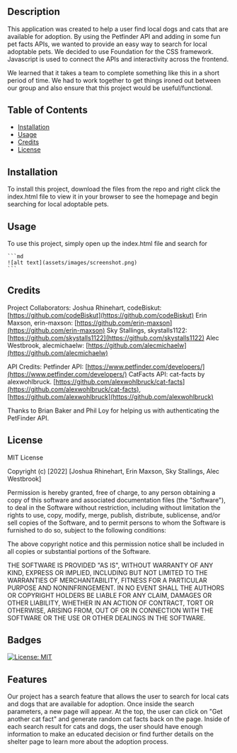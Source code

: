 # <Cat-and-Dog-Adoption-Search-Engine>

## Description

This application was created to help a user find local dogs and cats that are available for adoption. By using the Petfinder API and adding in some fun pet facts APIs, we wanted to provide an easy way to search for local adoptable pets. We decided to use Foundation for the CSS framework. Javascript is used to connect the APIs and interactivity across the frontend. 

We learned that it takes a team to complete something like this in a short period of time. We had to work together to get things ironed out between our group and also ensure that this project would be useful/functional. 

## Table of Contents

- [Installation](#installation)
- [Usage](#usage)
- [Credits](#credits)
- [License](#license)

## Installation

To install this project, download the files from the repo and right click the index.html file to view it in your browser to see the homepage and begin searching for local adoptable pets.

## Usage

To use this project, simply open up the index.html file and search for 

    ```md
    ![alt text](assets/images/screenshot.png)
    ```

## Credits

Project Collaborators:
Joshua Rhinehart, codeBiskut: [https://github.com/codeBiskut](https://github.com/codeBiskut)
Erin Maxson, erin-maxson: [https://github.com/erin-maxson](https://github.com/erin-maxson)
Sky Stallings, skystalls1122: [https://github.com/skystalls1122](https://github.com/skystalls1122)
Alec Westbrook, alecmichaelw: [https://github.com/alecmichaelw](https://github.com/alecmichaelw)

API Credits:
Petfinder API: [https://www.petfinder.com/developers/](https://www.petfinder.com/developers/)
CatFacts API: cat-facts by alexwohlbruck. [https://github.com/alexwohlbruck/cat-facts](https://github.com/alexwohlbruck/cat-facts), [https://github.com/alexwohlbruck](https://github.com/alexwohlbruck)

Thanks to Brian Baker and Phil Loy for helping us with authenticating the PetFinder API.

## License

MIT License

Copyright (c) [2022] [Joshua Rhinehart, Erin Maxson, Sky Stallings, Alec Westbrook]

Permission is hereby granted, free of charge, to any person obtaining a copy
of this software and associated documentation files (the "Software"), to deal
in the Software without restriction, including without limitation the rights
to use, copy, modify, merge, publish, distribute, sublicense, and/or sell
copies of the Software, and to permit persons to whom the Software is
furnished to do so, subject to the following conditions:

The above copyright notice and this permission notice shall be included in all
copies or substantial portions of the Software.

THE SOFTWARE IS PROVIDED "AS IS", WITHOUT WARRANTY OF ANY KIND, EXPRESS OR
IMPLIED, INCLUDING BUT NOT LIMITED TO THE WARRANTIES OF MERCHANTABILITY,
FITNESS FOR A PARTICULAR PURPOSE AND NONINFRINGEMENT. IN NO EVENT SHALL THE
AUTHORS OR COPYRIGHT HOLDERS BE LIABLE FOR ANY CLAIM, DAMAGES OR OTHER
LIABILITY, WHETHER IN AN ACTION OF CONTRACT, TORT OR OTHERWISE, ARISING FROM,
OUT OF OR IN CONNECTION WITH THE SOFTWARE OR THE USE OR OTHER DEALINGS IN THE
SOFTWARE.

## Badges
[![License: MIT](https://img.shields.io/badge/License-MIT-yellow.svg)](https://opensource.org/licenses/MIT)

## Features

Our project has a search feature that allows the user to search for local cats and dogs that are available for adoption. Once inside the search parameters, a new page will appear. At the top, the user can click on "Get another cat fact" and generate random cat facts back on the page. Inside of each search result for cats and dogs, the user should have enough information to make an educated decision or find further details on the shelter page to learn more about the adoption process.